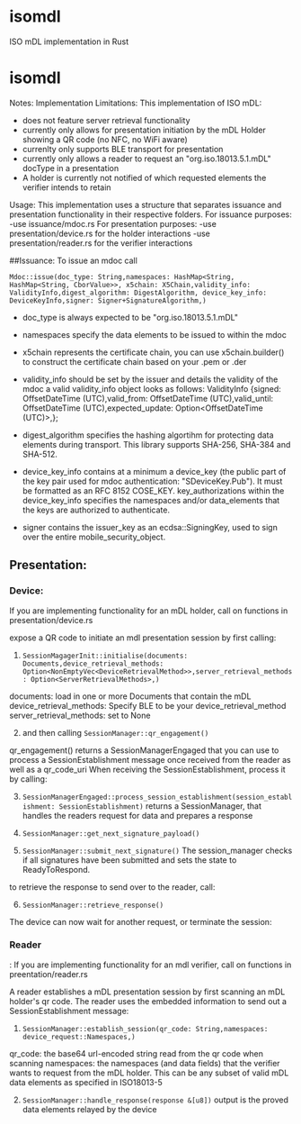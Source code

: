 # isomdl

ISO mDL implementation in Rust
# isomdl

Notes: Implementation Limitations:
This implementation of ISO mDL:
- does not feature server retrieval functionality
- currently only allows for presentation initiation by the mDL Holder showing a QR code (no NFC, no WiFi aware)
- currenlty only supports BLE transport for presentation
- currently only allows a reader to request an "org.iso.18013.5.1.mDL" docType in a presentation
- A holder is currently not notified of which requested elements the verifier intends to retain


Usage:
This implementation uses a structure that separates issuance and presentation functionality in their respective folders.
For issuance purposes:
-use issuance/mdoc.rs
For presentation purposes:
-use presentation/device.rs for the holder interactions
-use presentation/reader.rs for the verifier interactions


##Issuance:
To issue an mdoc call 

```Mdoc::issue(doc_type: String,namespaces: HashMap<String, HashMap<String, CborValue>>, x5chain: X5Chain,validity_info: ValidityInfo,digest_algorithm: DigestAlgorithm, device_key_info: DeviceKeyInfo,signer: Signer+SignatureAlgorithm,)```

- doc_type is always expected to be "org.iso.18013.5.1.mDL" 

- namespaces specify the data elements to be issued to within the mdoc

- x5chain represents the certificate chain, you can use x5chain.builder() to construct the certificate chain based on your .pem or .der

- validity_info should be set by the issuer and details the validity of the mdoc
a valid validity_info object looks as follows: 
    ValidityInfo {signed: OffsetDateTime (UTC),valid_from: OffsetDateTime (UTC),valid_until: OffsetDateTime (UTC),expected_update: Option<OffsetDateTime (UTC)>,};

- digest_algorithm specifies the hashing algortihm for protecting data elements during transport. This library supports SHA-256, SHA-384 and SHA-512.

- device_key_info contains at a minimum a device_key (the public part of the key pair used for mdoc authentication: "SDeviceKey.Pub"). It must be formatted as an RFC 8152 COSE_KEY. 
key_authorizations within the device_key_info specifies the namespaces and/or data_elements that the keys are authorized to authenticate.

- signer contains the issuer_key as an ecdsa::SigningKey, used to sign over the entire mobile_security_object.



<h2>Presentation:</h2>

<h3>Device:</h3>
If you are implementing functionality for an mDL holder, call on functions in presentation/device.rs

expose a QR code to initiate an mdl presentation session by first calling:
1. `SessionMagagerInit::initialise(documents: Documents,device_retrieval_methods: Option<NonEmptyVec<DeviceRetrievalMethod>>,server_retrieval_methods: Option<ServerRetrievalMethods>,)`

documents: load in one or more Documents that contain the mDL
device_retrieval_methods: Specify BLE to be your device_retrieval_method
server_retrieval_methods: set to None

2. and then calling 
`SessionManager::qr_engagement()`

qr_engagement() returns a SessionManagerEngaged that you can use to process a SessionEstablishment message once received from the reader as well as a qr_code_uri
When receiving the SessionEstablishment, process it by calling:

3. `SessionManagerEngaged::process_session_establishment(session_establishment: SessionEstablishment)`
returns a SessionManager, that handles the readers request for data and prepares a response

4. `SessionManager::get_next_signature_payload()`

5. `SessionManager::submit_next_signature()`
The session_manager checks if all signatures have been submitted and sets the state to ReadyToRespond.

to retrieve the response to send over to the reader, call:

6. `SessionManager::retrieve_response()`

The device can now wait for another request, or terminate the session:

<h3>Reader</h3>:
If you are implementing functionality for an mdl verifier, call on functions in preentation/reader.rs

A reader establishes a mDL presentation session by first scanning an mDL holder's qr code. The reader uses the embedded information to send out a SessionEstablishment message:

1. `SessionManager::establish_session(qr_code: String,namespaces: device_request::Namespaces,)`

qr_code: the base64 url-encoded string read from the qr code when scanning
namespaces: the namespaces (and data fields) that the verifier wants to request from the mDL holder. This can be any subset of valid mDL data elements as specified in ISO18013-5

2. `SessionManager::handle_response(response &[u8])`
output is the proved data elements relayed by the device
